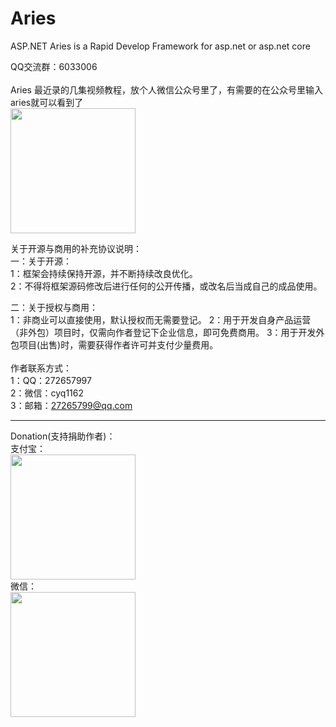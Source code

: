 # Aries
ASP.NET Aries is a Rapid Develop Framework for asp.net or asp.net core

QQ交流群：6033006<br /><br />
Aries 最近录的几集视频教程，放个人微信公众号里了，有需要的在公众号里输入aries就可以看到了<br />
<img src="https://images2018.cnblogs.com/blog/17408/201805/17408-20180523041027505-1002652922.jpg" width="200" height="200" /><br />

关于开源与商用的补充协议说明：<br />
一：关于开源：<br />
1：框架会持续保持开源，并不断持续改良优化。<br />
2：不得将框架源码修改后进行任何的公开传播，或改名后当成自己的成品使用。<br />

二：关于授权与商用：<br />
1：非商业可以直接使用，默认授权而无需要登记。
2：用于开发自身产品运营（非外包）项目时，仅需向作者登记下企业信息，即可免费商用。
3：用于开发外包项目(出售)时，需要获得作者许可并支付少量费用。<br />
<br />
作者联系方式：<br />
1：QQ：272657997<br />
2：微信：cyq1162<br />
3：邮箱：27265799@qq.com<br />


<hr />
Donation(支持捐助作者)：<br />
支付宝：<br />
<img src="http://images.cnblogs.com/cnblogs_com/cyq1162/828949/o_2.jpg" width="200" height="200" /><br />
微信：<br />
<img src="http://images.cnblogs.com/cnblogs_com/cyq1162/828949/o_1.jpg" width="200" height="200"  />

